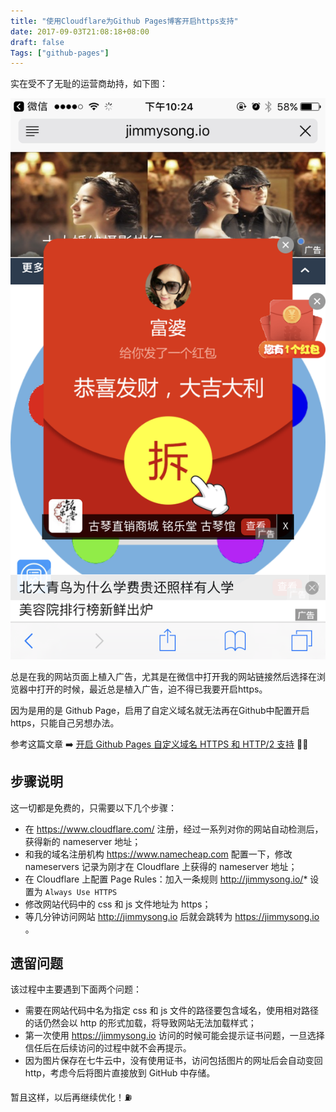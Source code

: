 ```yaml
---
title: "使用Cloudflare为Github Pages博客开启https支持"
date: 2017-09-03T21:08:18+08:00
draft: false
Tags: ["github-pages"]
---
```


实在受不了无耻的运营商劫持，如下图：

![运营商劫持](../../static/img/operator-dns-hijacking-ad.png)

总是在我的网站页面上植入广告，尤其是在微信中打开我的网站链接然后选择在浏览器中打开的时候，最近总是植入广告，迫不得已我要开启https。

因为是用的是 Github Page，启用了自定义域名就无法再在Github中配置开启https，只能自己另想办法。

参考这篇文章 ➡️ [开启 Github Pages 自定义域名 HTTPS 和 HTTP/2 支持](https://zhuanlan.zhihu.com/p/22667528) 👏👏

## 步骤说明

这一切都是免费的，只需要以下几个步骤：

- 在 https://www.cloudflare.com/ 注册，经过一系列对你的网站自动检测后，获得新的 nameserver 地址；
- 和我的域名注册机构 https://www.namecheap.com 配置一下，修改 nameservers 记录为刚才在 Cloudflare 上获得的 nameserver 地址；
- 在 Cloudflare 上配置 Page Rules：加入一条规则 http://jimmysong.io/* 设置为 `Always Use HTTPS`
- 修改网站代码中的 css 和 js 文件地址为 https；
- 等几分钟访问网站 http://jimmysong.io 后就会跳转为 https://jimmysong.io 。

## 遗留问题

该过程中主要遇到下面两个问题：

- 需要在网站代码中名为指定 css 和 js 文件的路径要包含域名，使用相对路径的话仍然会以 http 的形式加载，将导致网站无法加载样式；
- 第一次使用 https://jimmysong.io 访问的时候可能会提示证书问题，一旦选择信任后在后续访问的过程中就不会再提示。
- 因为图片保存在七牛云中，没有使用证书，访问包括图片的网址后会自动变回 http，考虑今后将图片直接放到 GitHub 中存储。

暂且这样，以后再继续优化！⛽️

